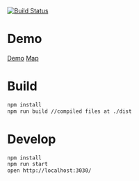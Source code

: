 [![Build Status](https://travis-ci.com/nurikk/sls-frontend.svg?branch=master)](https://travis-ci.com/nurikk/sls-frontend)

# Demo
[Demo](https://nurikk.github.io/sls-frontend/)
[Map](https://nurikk.github.io/sls-frontend/map.html)


# Build
```bash
npm install
npm run build //compiled files at ./dist
```

# Develop
```bash
npm install
npm run start
open http://localhost:3030/
```
